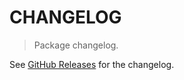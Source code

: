 # CHANGELOG

> Package changelog.

See [GitHub Releases](https://github.com/stdlib-js/utils-type-of/releases) for the changelog.